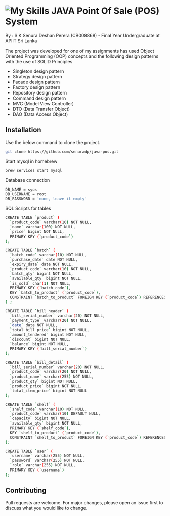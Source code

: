 # ![My Skills](https://skills.thijs.gg/icons?i=java&theme=light)  JAVA Point Of Sale (POS) System

By : S K Senura Deshan Perera (CB008868) - Final Year Undergraduate at APIIT Sri Lanka

The project was developed for one of my assignments has used Object Oriented Programming (OOP) concepts and the following design patterns with the use of SOLID Principles

- Singleton design pattern
- Strategy design pattern
- Facade design pattern
- Factory design pattern
- Repository design pattern
- Command design pattern
- MVC (Model View Controller)
- DTO (Data Transfer Object)
- DAO (Data Access Object)

## Installation

Use the below command to clone the project.

```bash
git clone https://github.com/senuradp/java-pos.git
```

Start mysql in homebrew

```bash
brew services start mysql
```

Database connection

```bash
DB_NAME = syos
DB_USERNAME = root
DB_PASSWORD = 'none, leave it empty'
```

SQL Scripts for tables
```bash
CREATE TABLE `product` (
  `product_code` varchar(10) NOT NULL,
  `name` varchar(100) NOT NULL,
  `price` bigint NOT NULL,
  PRIMARY KEY (`product_code`)
);

CREATE TABLE `batch` (
  `batch_code` varchar(10) NOT NULL,
  `purchase_date` date NOT NULL,
  `expiry_date` date NOT NULL,
  `product_code` varchar(10) NOT NULL,
  `batch_qty` bigint NOT NULL,
  `available_qty` bigint NOT NULL,
  `is_sold` char(1) NOT NULL,
  PRIMARY KEY (`batch_code`),
  KEY `batch_to_product` (`product_code`),
  CONSTRAINT `batch_to_product` FOREIGN KEY (`product_code`) REFERENCES `product` (`product_code`)
) ;

CREATE TABLE `bill_header` (
  `bill_serial_number` varchar(20) NOT NULL,
  `payment_type` varchar(20) NOT NULL,
  `date` date NOT NULL,
  `total_bill_price` bigint NOT NULL,
  `amount_tendered` bigint NOT NULL,
  `discount` bigint NOT NULL,
  `balance` bigint NOT NULL,
  PRIMARY KEY (`bill_serial_number`)
);

CREATE TABLE `bill_detail` (
  `bill_serial_number` varchar(20) NOT NULL,
  `product_code` varchar(20) NOT NULL,
  `product_name` varchar(255) NOT NULL,
  `product_qty` bigint NOT NULL,
  `product_price` bigint NOT NULL,
  `total_item_price` bigint NOT NULL
);

CREATE TABLE `shelf` (
  `shelf_code` varchar(10) NOT NULL,
  `product_code` varchar(10) DEFAULT NULL,
  `capacity` bigint NOT NULL,
  `available_qty` bigint NOT NULL,
  PRIMARY KEY (`shelf_code`),
  KEY `shelf_to_product` (`product_code`),
  CONSTRAINT `shelf_to_product` FOREIGN KEY (`product_code`) REFERENCES `product` (`product_code`)
);

CREATE TABLE `user` (
  `username` varchar(255) NOT NULL,
  `password` varchar(255) NOT NULL,
  `role` varchar(255) NOT NULL,
  PRIMARY KEY (`username`)
);

```

## Contributing

Pull requests are welcome. For major changes, please open an issue first
to discuss what you would like to change.



